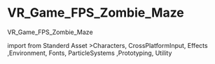 # VR_Game_FPS_Zombie_Maze
VR_Game_FPS_Zombie_Maze


import from Standerd Asset >Characters, CrossPlatformInput, Effects ,Environment, Fonts, ParticleSystems ,Prototyping, Utility



